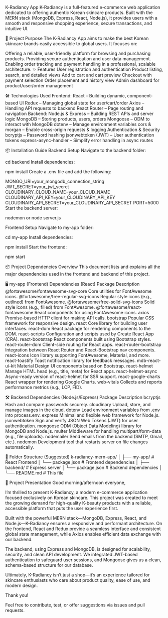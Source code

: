 K-Radiancy App
K-Radiancy is a full-featured e-commerce web application dedicated to offering authentic Korean skincare products. Built with the MERN stack (MongoDB, Express, React, Node.js), it provides users with a smooth and responsive shopping experience, secure transactions, and intuitive UI.

🎯 Project Purpose
The K-Radiancy App aims to make the best Korean skincare brands easily accessible to global users. It focuses on:

Offering a reliable, user-friendly platform for browsing and purchasing products.
Providing secure authentication and user data management.
Enabling order tracking and payment handling in a professional, scalable architecture.
✨ Features
User registration and authentication
Product listing, search, and detailed views
Add to cart and cart preview
Checkout with payment selection
Order placement and history view
Admin dashboard for product/user/order management

🛠️ Technologies Used
Frontend:
React – Building dynamic, component-based UI
Redux – Managing global state for user/cart/order
Axios – Handling API requests to backend
React Router – Page routing and navigation
Backend:
Node.js & Express – Building REST APIs and server logic
MongoDB – Storing products, users, orders
Mongoose – ODM to interact with MongoDB
dotenv – Manage environment variables
cors & morgan – Enable cross-origin requests & logging
Authentication & Security
bcryptjs – Password hashing
jsonwebtoken (JWT) – User authentication tokens
express-async-handler – Simplify error handling in async routes

📦 Installation Guide
Backend Setup
Navigate to the backend folder:

cd backend
Install dependencies:

npm install
Create a .env file and add the following:

MONGO_URI=your_mongodb_connection_string
JWT_SECRET=your_jwt_secret
CLOUDINARY_CLOUD_NAME=your_CLOUD_NAME
CLOUDINARY_API_KEY=your_CLOUDINARY_API_KEY
CLOUDINARY_API_SECRET=your_CLOUDINARY_API_SECRET
PORT=5000
Start the backend server:

nodemon  or node server.js

Frontend Setup
Navigate to my-app folder:

cd my-app
Install dependencies:

npm install
Start the frontend:

npm start

📦 Project Dependencies Overview
This document lists and explains all the major dependencies used in the frontend and backend of this project.

🖥️ my-app (Frontend) Dependencies (React)
Package	Description
@fortawesome/fontawesome-svg-core	Core utilities for FontAwesome icons.
@fortawesome/free-regular-svg-icons	Regular style icons (e.g., outlined) from FontAwesome.
@fortawesome/free-solid-svg-icons	Solid style icons (e.g., filled) from FontAwesome.
@fortawesome/react-fontawesome	React components for using FontAwesome icons.
axios	Promise-based HTTP client for making API calls.
bootstrap	Popular CSS framework for responsive design.
react	Core library for building user interfaces.
react-dom	React package for rendering components to the DOM.
react-scripts	Configuration and scripts used by Create React App (CRA).
react-bootstrap	React components built using Bootstrap styles.
react-router-dom	Client-side routing for React apps.
react-router-bootstrap	Integration between React Router and React-Bootstrap nav components.
react-icons	Icon library supporting FontAwesome, Material, and more.
react-toastify	Toast notification library for feedback messages.
mdb-react-ui-kit	Material Design UI components based on Bootstrap.
react-helmet	Manage HTML head (e.g., title, meta) for React apps.
react-helmet-async	Async-ready version of react-helmet for SSR support.
react-google-charts	React wrapper for rendering Google Charts.
web-vitals	Collects and reports performance metrics (e.g., LCP, FID).

🛠️ Backend Dependencies (Node.js/Express)
Package	Description
bcryptjs	Hash and compare passwords securely.
cloudinary	Upload, store, and manage images in the cloud.
dotenv	Load environment variables from .env into process.env.
express	Minimal and flexible web framework for Node.js.
jsonwebtoken	Sign and verify JSON Web Tokens (JWT) for user authentication.
mongoose	ODM (Object Data Modeling) library for MongoDB and Node.js.
multer	Middleware for handling multipart/form-data (e.g., file uploads).
nodemailer	Send emails from the backend (SMTP, Gmail, etc.).
nodemon	Development tool that restarts server on file changes automatically.

📁 Folder Structure (Suggested)
k-radiancy-mern-app/ │ ├── my-app/ # React Frontend │ └── package.json # Frontend dependencies │ ├── backend/ # Express server │ └── package.json # Backend dependencies │ └── README.md # This file

📢 Project Presentation
Good morning/afternoon everyone,

I’m thrilled to present K-Radiancy, a modern e-commerce application focused exclusively on Korean skincare. This project was created to meet the growing demand for high-quality K-beauty products with a reliable, accessible platform that puts the user experience first.

Built with the powerful MERN stack—MongoDB, Express, React, and Node.js—K-Radiancy ensures a responsive and performant architecture. On the frontend, React and Redux provide a seamless interface and consistent global state management, while Axios enables efficient data exchange with our backend.

The backend, using Express and MongoDB, is designed for scalability, security, and clean API development. We integrated JWT-based authentication to safeguard user sessions, and Mongoose gives us a clean, schema-based structure for our database.

Ultimately, K-Radiancy isn’t just a shop—it’s an experience tailored for skincare enthusiasts who care about product quality, ease of use, and modern design.

Thank you!

Feel free to contribute, test, or offer suggestions via issues and pull requests.
